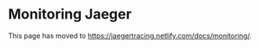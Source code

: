 # Monitoring Jaeger

This page has moved to https://jaegertracing.netlify.com/docs/monitoring/.

<script type="text/javascript">
    to_netlify('https://jaegertracing.netlify.com/docs/monitoring/');
</script>
